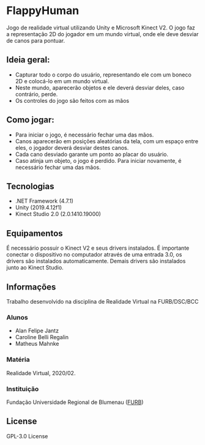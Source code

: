 # FlappyHuman

Jogo de realidade virtual utilizando Unity e Microsoft Kinect V2. O jogo faz a representação 2D do jogador em um mundo virtual, onde ele deve desviar de canos para pontuar.

## Ideia geral:
- Capturar todo o corpo do usuário, representando ele com um boneco 2D e colocá-lo em um mundo virtual.
- Neste mundo, aparecerão objetos e ele deverá desviar deles, caso contrário, perde.
- Os controles do jogo são feitos com as mãos

## Como jogar:
- Para iniciar o jogo, é necessário fechar uma das mãos.
- Canos aparecerão em posições aleatórias da tela, com um espaço entre eles, o jogador deverá desviar destes canos.
- Cada cano desviado garante um ponto ao placar do usuário.
- Caso atinja um objeto, o jogo é perdido. Para iniciar novamente, é necessário fechar uma das mãos.

## Tecnologias
- .NET Framework (4.7.1)
- Unity (2019.4.12f1)
- Kinect Studio 2.0 (2.0.1410.19000)

## Equipamentos
É necessário possuir o Kinect V2 e seus drivers instalados. É importante conectar o dispositivo no computador através de uma entrada 3.0, os drivers são instalados automaticamente. Demais drivers são instalados junto ao Kinect Studio.

## Informações
Trabalho desenvolvido na disciplina de Realidade Virtual na FURB/DSC/BCC

### Alunos
- Alan Felipe Jantz 
- Caroline Belli Regalin
- Matheus Mahnke

### Matéria
Realidade Virtual, 2020/02.

### Instituição
Fundação Universidade Regional de Blumenau ([FURB](http://www.furb.br/))

## License
GPL-3.0 License
